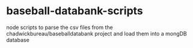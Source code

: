 baseball-databank-scripts
=========================

node scripts to parse the csv files from the chadwickbureau/baseballdatabank project and load them into a mongDB database
